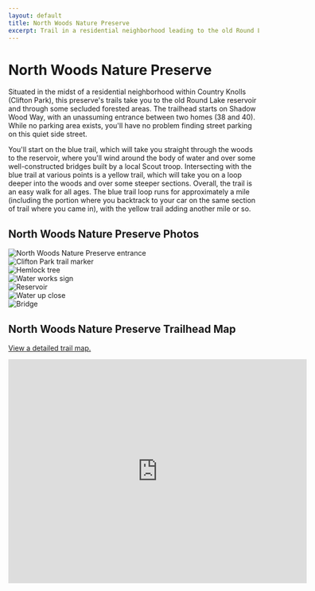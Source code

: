 ```yaml
---
layout: default
title: North Woods Nature Preserve 
excerpt: Trail in a residential neighborhood leading to the old Round Lake Reservoir and meandering through the woods
---
```


<h1>North Woods Nature Preserve</h1>

<p>
	Situated in the midst of a residential neighborhood within Country Knolls (Clifton Park), this preserve's trails take you to the old Round Lake reservoir and through some secluded forested areas. The trailhead starts on Shadow Wood Way, with an unassuming entrance between two homes (38 and 40). While no parking area exists, you'll have no problem finding street parking on this quiet side street.
</p>

<p>
	You'll start on the blue trail, which will take you straight through the woods to the reservoir, where you'll wind around the body of water and over some well-constructed bridges built by a local Scout troop. Intersecting with the blue trail at various points is a yellow trail, which will take you on a loop deeper into the woods and over some steeper sections. Overall, the trail is an easy walk for all ages. The blue trail loop runs for approximately a mile (including the portion where you backtrack to your car on the same section of trail where you came in), with the yellow trail adding another mile or so.</p>


<h2>North Woods Nature Preserve Photos</h2>

<div class="fotorama" data-nav="thumbs" data-width="100%"
                     data-ratio="800/600"
                     data-min-width="100%"
                     data-max-width="1000"
                     data-min-height="300"
                     data-max-height="100%" >
<img src="/img/north-woods/northwoods-1.jpg" alt="North Woods Nature Preserve entrance"><br />
<img src="/img/north-woods/northwoods-2.jpg" alt="Clifton Park trail marker"><br />
<img src="/img/north-woods/northwoods-3.jpg" alt="Hemlock tree"><br />
<img src="/img/north-woods/northwoods-4.jpg" alt="Water works sign"><br />
<img src="/img/north-woods/northwoods-5.jpg" alt="Reservoir"><br />
<img src="/img/north-woods/northwoods-6.jpg" alt="Water up close"><br />
<img src="/img/north-woods/northwoods-7.jpg" alt="Bridge">

</div>

<h2 id="trailmap">North Woods Nature Preserve Trailhead Map</h2>

<p>
	<a href="http://www.cliftonpark.org/index.php/document-center/maps/1834-north-woods-nature-preserve-new-map-aug2012/file" target="_blank">
		View a detailed trail map.
	</a>
</p>

<div class="google-maps">
<iframe src="https://www.google.com/maps/embed?pb=!1m18!1m12!1m3!1d2921.646743414797!2d-73.81443600049136!3d42.92249066226214!2m3!1f0!2f0!3f0!3m2!1i1024!2i768!4f13.1!3m3!1m2!1s0x89de156b88df6e4f%3A0x5b1f6e76d4ec4ca9!2s39+Shadow+Wood+Way%2C+Ballston+Lake%2C+NY+12019!5e0!3m2!1sen!2sus!4v1507553036782" width="600" height="450" frameborder="0" style="border:0" allowfullscreen></iframe></div>
